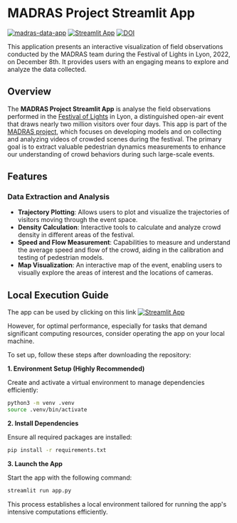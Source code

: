 # MADRAS Project Streamlit App
[![madras-data-app](https://github.com/PedestrianDynamics/madras-data-app/actions/workflows/streamlit-actions.yml/badge.svg?branch=main)](https://github.com/PedestrianDynamics/madras-data-app/actions/workflows/streamlit-actions.yml)
[![Streamlit App](https://static.streamlit.io/badges/streamlit_badge_black_white.svg)](https://madras-data-app.streamlit.app/)
[![DOI](https://zenodo.org/badge/760394097.svg)](https://zenodo.org/doi/10.5281/zenodo.10694866)



This application presents an interactive visualization of field observations conducted by 
the MADRAS team during the Festival of Lights in Lyon, 2022, on December 8th. 
It provides users with an engaging means to explore and analyze the data collected.



## Overview
The **MADRAS Project Streamlit App** is analyse the field observations performed in the [Festival of Lights](https://www.madras-crowds.eu/Festival-of-Lights-Lyon-.h.htm) in Lyon, a distinguished open-air event that draws nearly two million visitors over four days. 
This app is part of the [MADRAS project](https://www.madras-crowds.eu/), which focuses on developing models and on collecting and analyzing videos of crowded scenes during the festival. The primary goal is to extract valuable pedestrian dynamics measurements to enhance our understanding of crowd behaviors during such large-scale events.

## Features

### Data Extraction and Analysis
- **Trajectory Plotting**: Allows users to plot and visualize the trajectories of visitors moving through the event space.
- **Density Calculation**: Interactive tools to calculate and analyze crowd density in different areas of the festival.
- **Speed and Flow Measurement**: Capabilities to measure and understand the average speed and flow of the crowd, aiding in the calibration and testing of pedestrian models.
- **Map Visualization**: An interactive map of the event, enabling users to visually explore the areas of interest and the locations of cameras.


## Local Execution Guide

The app can be used by clicking on this link [![Streamlit App](https://static.streamlit.io/badges/streamlit_badge_black_white.svg)](https://madras-data-app.streamlit.app/)

However, for optimal performance, especially for tasks that demand significant computing resources, consider operating the app on your local machine.

To set up, follow these steps after downloading the repository:

**1. Environment Setup (Highly Recommended)**

Create and activate a virtual environment to manage dependencies efficiently:

```bash
python3 -m venv .venv
source .venv/bin/activate
```

**2. Install Dependencies**

Ensure all required packages are installed:


```bash
pip install -r requirements.txt
```

**3. Launch the App**

Start the app with the following command:

```bash
streamlit run app.py
```

This process establishes a local environment tailored for running the app's intensive computations efficiently.
